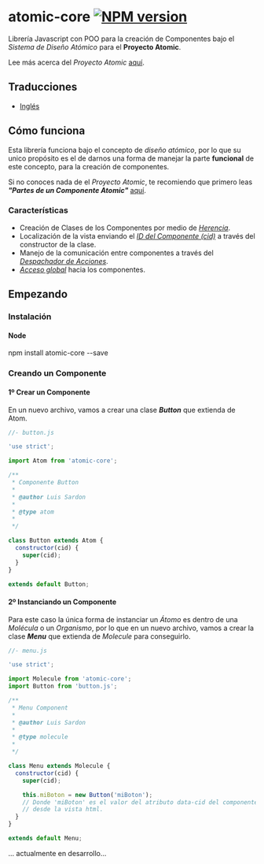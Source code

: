 # atomic-core [![NPM version][npm-image]][npm-url]
Librería Javascript con POO para la creación de Componentes bajo el *Sistema de
Diseño Atómico* para el **Proyecto Atomic**.

Lee más acerca del *Proyecto Atomic* [aquí](https://github.com/luissardon/atomic-proyect/blob/master/README-es.md).

## Traducciones
* [Inglés](https://github.com/luissardon/atomic-core/blob/master/README.md)

## Cómo funciona

Esta librería funciona bajo el concepto de *diseño atómico*, por lo que su unico
propósito es el de darnos una forma de manejar la parte **funcional** de este
concepto, para la creación de componentes.

Si no conoces nada de el *Proyecto Atomic*, te recomiendo que primero leas
***"Partes de un Componente Atomic"*** [aquí](#).

### Características
- Creación de Clases de los Componentes por medio de *[Herencia](#)*.
- Localización de la vista enviando el *[ID del Componente (cid)](#)* a través del
constructor de la clase.
- Manejo de la comunicación entre componentes a través del
*[Despachador de Acciones](#)*.
- *[Acceso global](#)* hacia los componentes.

## Empezando

### Instalación

#### Node
npm install atomic-core --save

### Creando un Componente

#### 1º Crear un Componente
En un nuevo archivo, vamos a crear una clase ***Button*** que extienda de Atom.

```javascript
//- button.js

'use strict';

import Atom from 'atomic-core';

/**
 * Componente Button
 *
 * @author Luis Sardon
 *
 * @type atom
 *
 */

class Button extends Atom {
  constructor(cid) {
    super(cid);
  }
}

extends default Button;
```

#### 2º Instanciando un Componente
Para este caso la única forma de instanciar un *Átomo* es dentro de una *Molécula* o
un *Organismo*, por lo que en un nuevo archivo, vamos a crear la clase ***Menu*** que
extienda de *Molecule* para conseguirlo.

```javascript
//- menu.js

'use strict';

import Molecule from 'atomic-core';
import Button from 'button.js';

/**
 * Menu Component
 *
 * @author Luis Sardon
 *
 * @type molecule
 *
 */

class Menu extends Molecule {
  constructor(cid) {
    super(cid);

    this.miBoton = new Button('miBoton');
    // Donde 'miBoton' es el valor del atributo data-cid del componente
    // desde la vista html.
  }
}

extends default Menu;
```
... actualmente en desarrollo...

[npm-image]: https://img.shields.io/npm/v/atomic-core.svg?style=flat-square
[npm-url]: https://www.npmjs.com/package/atomic-core
